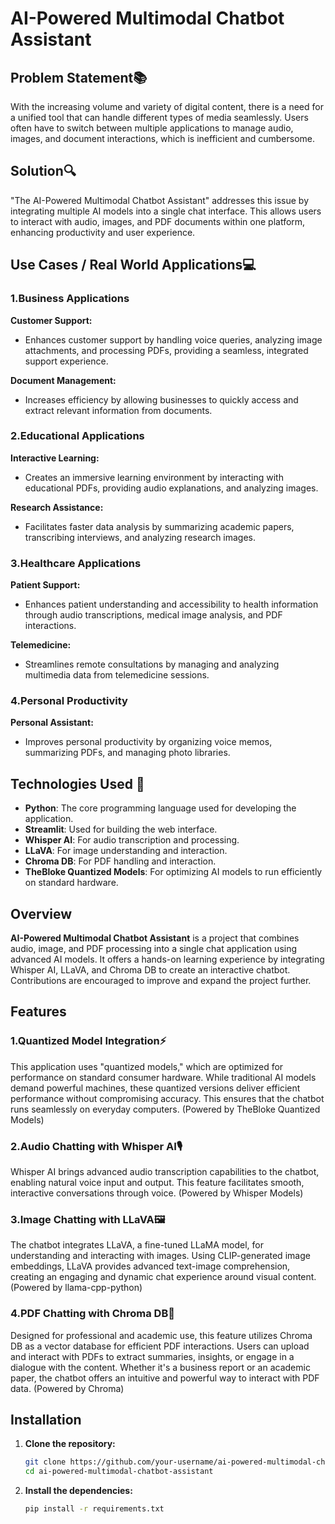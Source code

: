 # AI-Powered Multimodal Chatbot Assistant

## Problem Statement📚

With the increasing volume and variety of digital content, there is a need for a unified tool that can handle different types of media seamlessly. Users often have to switch between multiple applications to manage audio, images, and document interactions, which is inefficient and cumbersome. 

## Solution🔍

"The AI-Powered Multimodal Chatbot Assistant" addresses this issue by integrating multiple AI models into a single chat interface. This allows users to interact with audio, images, and PDF documents within one platform, enhancing productivity and user experience.

## Use Cases / Real World Applications💻

### 1.Business Applications

**Customer Support:**
- Enhances customer support by handling voice queries, analyzing image attachments, and processing PDFs, providing a seamless, integrated support experience.

**Document Management:**
- Increases efficiency by allowing businesses to quickly access and extract relevant information from documents.

### 2.Educational Applications

**Interactive Learning:**
- Creates an immersive learning environment by interacting with educational PDFs, providing audio explanations, and analyzing images.

**Research Assistance:**
- Facilitates faster data analysis by summarizing academic papers, transcribing interviews, and analyzing research images.

### 3.Healthcare Applications

**Patient Support:**
- Enhances patient understanding and accessibility to health information through audio transcriptions, medical image analysis, and PDF interactions.

**Telemedicine:**
- Streamlines remote consultations by managing and analyzing multimedia data from telemedicine sessions.

### 4.Personal Productivity

**Personal Assistant:**
- Improves personal productivity by organizing voice memos, summarizing PDFs, and managing photo libraries.

## Technologies Used 🚀
- **Python**: The core programming language used for developing the application.
- **Streamlit**: Used for building the web interface.
- **Whisper AI**: For audio transcription and processing.
- **LLaVA**: For image understanding and interaction.
- **Chroma DB**: For PDF handling and interaction.
- **TheBloke Quantized Models**: For optimizing AI models to run efficiently on standard hardware.

## Overview

**AI-Powered Multimodal Chatbot Assistant** is a project that combines audio, image, and PDF processing into a single chat application using advanced AI models. It offers a hands-on learning experience by integrating Whisper AI, LLaVA, and Chroma DB to create an interactive chatbot. Contributions are encouraged to improve and expand the project further.

## Features

### 1.Quantized Model Integration⚡

This application uses "quantized models," which are optimized for performance on standard consumer hardware. While traditional AI models demand powerful machines, these quantized versions deliver efficient performance without compromising accuracy. This ensures that the chatbot runs seamlessly on everyday computers. (Powered by TheBloke Quantized Models)

### 2.Audio Chatting with Whisper AI🎙️

Whisper AI brings advanced audio transcription capabilities to the chatbot, enabling natural voice input and output. This feature facilitates smooth, interactive conversations through voice. (Powered by Whisper Models)

### 3.Image Chatting with LLaVA🖼️

The chatbot integrates LLaVA, a fine-tuned LLaMA model, for understanding and interacting with images. Using CLIP-generated image embeddings, LLaVA provides advanced text-image comprehension, creating an engaging and dynamic chat experience around visual content. (Powered by llama-cpp-python)

### 4.PDF Chatting with Chroma DB📄

Designed for professional and academic use, this feature utilizes Chroma DB as a vector database for efficient PDF interactions. Users can upload and interact with PDFs to extract summaries, insights, or engage in a dialogue with the content. Whether it's a business report or an academic paper, the chatbot offers an intuitive and powerful way to interact with PDF data. (Powered by Chroma)

## Installation

1. **Clone the repository:**
   ```bash
   git clone https://github.com/your-username/ai-powered-multimodal-chatbot-assistant.git
   cd ai-powered-multimodal-chatbot-assistant

2. **Install the dependencies:**
   ```bash
   pip install -r requirements.txt

